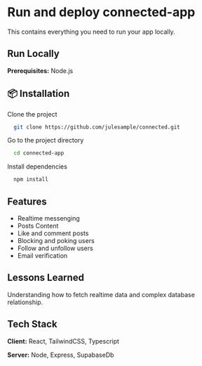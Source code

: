 # Run and deploy connected-app

This contains everything you need to run your app locally.

## Run Locally

**Prerequisites:**  Node.js


## 📦 Installation

Clone the project

```bash
  git clone https://github.com/julesample/connected.git
```

Go to the project directory

```bash
  cd connected-app
```

Install dependencies

```bash
  npm install
```
## Features

- Realtime messenging
- Posts Content
- Like and comment posts
- Blocking and poking users
- Follow and unfollow users
- Email verification 




## Lessons Learned

Understanding how to fetch realtime data and complex database relationship.

## Tech Stack

**Client:** React, TailwindCSS, Typescript

**Server:** Node, Express, SupabaseDb

